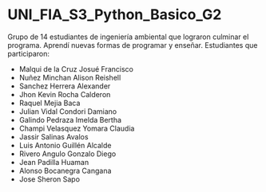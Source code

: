# UNI_FIA_S3_Python_Basico_G2
Grupo de 14 estudiantes de ingeniería ambiental que lograron culminar el programa. Aprendí nuevas formas de programar y enseñar.
Estudiantes que participaron:
- Malqui de la Cruz Josué Francisco
- Nuñez Minchan Alison Reishell
- Sanchez Herrera Alexander
- Jhon Kevin Rocha Calderon
- Raquel Mejia Baca
- Julian Vidal Condori Damiano
- Galindo Pedraza Imelda Bertha 
- Champi Velasquez Yomara Claudia
- Jassir Salinas Avalos 
- Luis Antonio Guillén Alcalde
- Rivero Angulo Gonzalo Diego
- Jean Padilla Huaman
- Alonso Bocanegra Cangana
- Jose Sheron Sapo
